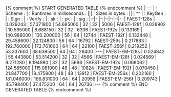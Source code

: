 {% comment %}
   START GENERATED TABLE
{% endcomment %}
|---
| : Scheme : |  : Runtimes in milliseconds :  \|\||  : Sizes in bytes :  \|\|
| ^^         | : KeyGen : | : Sign : | : Verify : | : sk : | : pk : | : sig :
|:-|-:|-:|-:|-:|-:|-:
| FAEST-128s       |   0.029243 |        57.371800 |        54.685000 | 32 | 32 |  5006
| FAEST-128f       |   0.028902 |        10.595000 |         8.688150 | 32 | 32 |  6336
| FAEST-192s       |   0.133169 |       140.986000 |       130.200000 | 56 | 64 | 12744
| FAEST-192f       |   0.132448 |        29.458600 |        22.124800 | 56 | 64 | 16792
| FAEST-256s       |   0.217883 |       192.760000 |       172.761000 | 64 | 64 | 22100
| FAEST-256f       |   0.219252 |        53.337600 |        38.639500 | 64 | 64 | 28400
|---
| FAEST-EM-128s    |   0.024842 |        55.443800 |        53.514200 | 32 | 32 |  4566
| FAEST-EM-128f    |   0.024569 |         9.271280 |         8.194980 | 32 | 32 |  5696
| FAEST-EM-192s    |   0.068062 |       124.585000 |       115.081000 | 48 | 48 | 10824
| FAEST-EM-192f    |   0.070450 |        21.847700 |        18.475900 | 48 | 48 | 13912
| FAEST-EM-256s    |   0.202160 |       181.046000 |       166.831000 | 64 | 64 | 20956
| FAEST-EM-256f    |   0.209743 |        45.798400 |        37.475200 | 64 | 64 | 26736
|---
{% comment %}
   END GENERATED TABLE
{% endcomment %}
